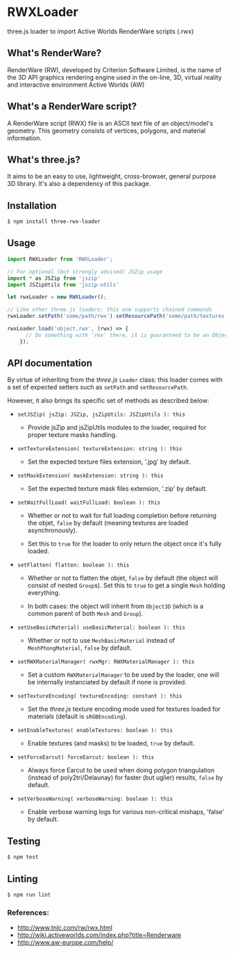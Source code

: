 # RWXLoader

three.js loader to import Active Worlds RenderWare scripts (.rwx)

## What's RenderWare?

RenderWare (RW), developed by Criterion Software Limited, is the name of the 3D API graphics rendering engine used in the on-line, 3D, virtual reality and interactive environment Active Worlds (AW)

## What's a RenderWare script?

A RenderWare script (RWX) file is an ASCII text file of an object/model's geometry.
This geometry consists of vertices, polygons, and material information.

## What's three.js?

It aims to be an easy to use, lightweight, cross-browser, general purpose 3D library.
It's also a dependency of this package.

## Installation

```bash
$ npm install three-rwx-loader
```

## Usage

```javascript
import RWXLoader from 'RWXLoader';

// For optional (but strongly advised) JSZip usage
import * as JSZip from 'jszip'
import JSZipUtils from 'jszip-utils'

let rwxLoader = new RWXLoader();

// Like other three.js loaders: this one supports chained commands
rwxLoader.setPath('some/path/rwx').setResourcePath('some/path/textures').setJSZip(JSZip, JSZipUtils).setWaitFullLoad(true).setFlatten(true);

rwxLoader.load('object.rwx', (rwx) => {
      // Do something with 'rwx' there, it is guaranteed to be an Object3D from three.js
    });
```

## API documentation

By virtue of inheriting from the *three.js* `Loader` class: this loader comes with a set of expected setters such as `setPath` and `setResourcePath`.

However, it also brings its specific set of methods as described below:

- `setJSZip( jsZip: JSZip, jsZipUtils: JSZipUtils ): this`

  - Provide jsZip and jsZipUtils modules to the loader, required for proper texture masks handling.

- `setTextureExtension( textureExtension: string ): this`

  - Set the expected texture files extension, '.jpg' by default.

- `setMaskExtension( maskExtension: string ): this`

  - Set the expected texture mask files extension, '.zip' by default.

- `setWaitFullLoad( waitFullLoad: boolean ): this`

  - Whether or not to wait for full loading completion before returning the objet, `false` by default (meaning textures are loaded asynchronously).

  - Set this to `true` for the loader to only return the object once it's fully loaded.

- `setFlatten( flatten: boolean ): this`

  - Whether or not to flatten the objet, `false` by default (the object will consist of nested `Group`s).
Set this to `true` to get a single `Mesh` holding everything.

  - In both cases: the object will inherit from `Object3D` (which is a common parent of both `Mesh` and `Group`).

- `setUseBasicMaterial( useBasicMaterial: boolean ): this`

  - Whether or not to use `MeshBasicMaterial` instead of `MeshPhongMaterial`, `false` by default.

- `setRWXMaterialManager( rwxMgr: RWXMaterialManager ): this`

  - Set a custom `RWXMaterialManager` to be used by the loader, one will be internally instanciated by default if none is provided.

- `setTextureEncoding( textureEncoding: constant ): this`

  - Set the *three.js* texture encoding mode used for textures loaded for materials (default is `sRGBEncoding`).

- `setEnableTextures( enableTextures: boolean ): this`

  - Enable textures (and masks) to be loaded, `true` by default.

- `setForceEarcut( forceEarcut: boolean ): this`

  - Always force Earcut to be used when doing polygon triangulation (instead of poly2tri/Delaunay) for faster (but uglier) results, `false` by default.

- `setVerboseWarning( verboseWarning: boolean ): this`

  - Enable verbose warning logs for various non-critical mishaps, 'false' by default.

## Testing

```bash
$ npm test
```

## Linting

```bash
$ npm run lint
```

### References:

- http://www.tnlc.com/rw/rwx.html
- http://wiki.activeworlds.com/index.php?title=Renderware
- http://www.aw-europe.com/help/